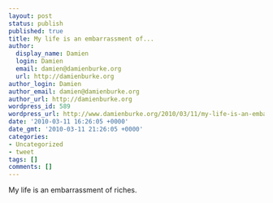 ```yaml
---
layout: post
status: publish
published: true
title: My life is an embarrassment of...
author:
  display_name: Damien
  login: Damien
  email: damien@damienburke.org
  url: http://damienburke.org
author_login: Damien
author_email: damien@damienburke.org
author_url: http://damienburke.org
wordpress_id: 589
wordpress_url: http://www.damienburke.org/2010/03/11/my-life-is-an-embarrassment-of/
date: '2010-03-11 16:26:05 +0000'
date_gmt: '2010-03-11 21:26:05 +0000'
categories:
- Uncategorized
- tweet
tags: []
comments: []
---
```

<p>My life is an embarrassment of riches.</p>
